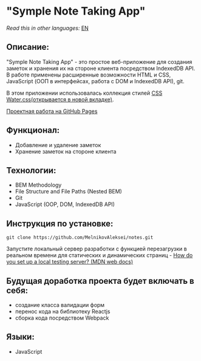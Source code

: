 # "Symple Note Taking App" 

*Read this in other languages:* [EN](https://github.com/MelnikovAleksei/notes/blob/master/README.EN.md) 

## Описание:

"Symple Note Taking App" - это простое веб-приложение для создания заметок и хранения их на стороне клиента посредством IndexedDB API. В работе применены расширенные возможности HTML и CSS, JavaScript (ООП в интерфейсах, работа с DOM и IndexedDB API), git. 

В этом приложении использовалась коллекция стилей [CSS Water.css(открывается в новой вкладке)](https://github.com/kognise/water.css). 

[Проектная работа на GitHub Pages](https://melnikovaleksei.github.io/notes/)

## Функционал:

* Добавление и удаление заметок 
* Хранение заметок на стороне клиента 

## Технологии:

* BEM Methodology
* File Structure and File Paths (Nested BEM)
* Git
* JavaScript (OOP, DOM, IndexedDB API)

## Инструкция по установке:

```
git clone https://github.com/MelnikovAleksei/notes.git
```
Запустите локальный сервер разработки с функцией перезагрузки в реальном времени для статических и динамических страниц - [How do you set up a local testing server? (MDN web docs)](https://developer.mozilla.org/en-US/docs/Learn/Common_questions/set_up_a_local_testing_server)


## Будущая доработка проекта будет включать в себя:

* создание класса валидации форм
* перенос кода на библиотеку Reactjs
* сборка кода посредством Webpack

## Языки:
* JavaScript
